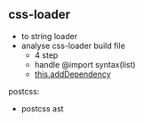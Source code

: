## css-loader

* to string loader
* analyse css-loader build file
  * 4 step
  * handle @import syntax(list)
  * [this.addDependency](https://webpack.js.org/api/loaders/#thisadddependency)

postcss:

* postcss ast 

